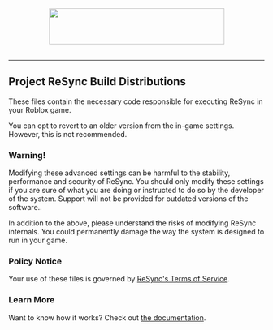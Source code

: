<div align=center><img src="https://github.com/user-attachments/assets/50bb9d9d-7c02-49b0-acc3-a3cdbcb1d40e" height="71" width="345"></div><br>

<hr>

## Project ReSync Build Distributions
These files contain the necessary code responsible for executing ReSync in your Roblox game.

You can opt to revert to an older version from the in-game settings. However, this is not recommended.

### Warning!
Modifying these advanced settings can be harmful to the stability, performance and security of ReSync. You should only modify these settings if you are sure of what you are doing or instructed to do so by the developer of the system. Support will not be provided for outdated versions of the software..

In addition to the above, please understand the risks of modifying ReSync internals. You could permanently damage the way the system is designed to run in your game.


### Policy Notice
Your use of these files is governed by <a href="https://policies.polymatic.co/Terms/">ReSync's Terms of Service</a>.

### Learn More
Want to know how it works? Check out <a href="https://github.com/MasterKingSirPlease/ProjectReSync/blob/main/Documentation/Loader.md">the documentation</a>.
